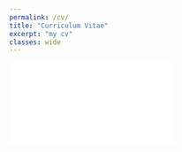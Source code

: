 ```yaml
---
permalink: /cv/
title: "Curriculum Vitae"
excerpt: "my cv"
classes: wide
---
```


<!---
<object data="/assets/docs/cv-hamerski.pdf" type="application/pdf" width="700px" height="700px">
    <embed src="/assets/docs/cv-hamerski.pdf">
        <p>This browser does not support PDFs. Please download the PDF to view it: <a href="/assets/docs/cv-hamerski.pdf">Download PDF</a>.</p>
    </embed>
</object>
-->

<embed src="/assets/docs/cv-hamerski.pdf" type="application/pdf" />